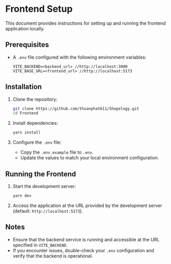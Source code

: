 # Frontend Setup

This document provides instructions for setting up and running the frontend application locally.

## Prerequisites
- A `.env` file configured with the following environment variables:
  ```env
  VITE_BACKEND=<backend_url> //http://localhost:3000
  VITE_BASE_URL=<frontend_url> //http://localhost:5173
  ```

## Installation
1. Clone the repository:
   ```bash
   git clone https://github.com/thuanphat611/Shopology.git
   cd Frontend
   ```

2. Install dependencies:
   ```bash
   yarn install
   ```

3. Configure the `.env` file:
   - Copy the `.env.example` file to `.env`.
   - Update the values to match your local environment configuration.

## Running the Frontend
1. Start the development server:
   ```bash
   yarn dev
   ```

2. Access the application at the URL provided by the development server (default: `http://localhost:5173`).

## Notes
- Ensure that the backend service is running and accessible at the URL specified in `VITE_BACKEND`.
- If you encounter issues, double-check your `.env` configuration and verify that the backend is operational.

